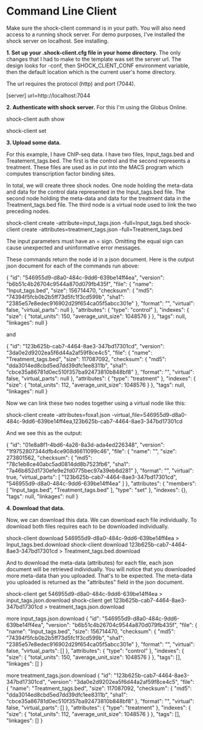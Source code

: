 # Command Line Client

Make sure the shock-client command is in your path. You will also need access to a running shock server. For demo purposes, I've installed the shock server on localhost. See installing.

**1. Set up your .shock-client.cfg file in your home directory.**  The only changes that I had to make to the template was set the server url. The design looks for -conf, then SHOCK_CLIENT_CONF environment variable, then the default location which is the current user's home directory.

The url requires the protocol (http) and port (7044).

[server]
url=http://localhost:7044

**2. Authenticate with shock server.** For this I'm using the Globus Online.

shock-client auth show

shock-client set

**3. Upload some data.**

For this example, I have ChIP-seq data. I have two files, Input_tags.bed and Treatement_tags.bed. The first is the control and the second represents a treatment. These files are used as in put into the MACS program which computes transcription factor binding sites.

In total, we will create three shock nodes. One node holding the meta-data and data for the control data represented in the Input_tags.bed file. The second node holding the meta-data and data for the treatment data in the Treatment_tags.bed file. The third node is a virtual node used to link the two preceding nodes.

shock-client create -attribute=input_tags.json -full=Input_tags.bed
shock-client create -attributes=treatment_tags.json -full=Treatment_tags.bed

The input parameters must have an = sign. Omitting the equal sign can cause unexpected and uninformative error messages.

These commands return the node id in a json document. Here is the output json document for each of the commands run above:

{
    "id": "546955d9-d8a0-484c-9dd6-639be14ff4ea",
    "version": "b6b51c4b26704c9544a870d079fb435f",
    "file": {
        "name": "Input_tags.bed",
        "size": 156714470,
        "checksum": {
            "md5": "74394f5fcb0b2b5ff73d5fc1f3cd599b",
            "sha1": "2385e57e8edec916902d29f654ca05f5abcc301e"
        },
        "format": "",
        "virtual": false,
        "virtual_parts": null
    },
    "attributes": {
        "type": "control"
    },
    "indexes": {
        "size": {
            "total_units": 150,
            "average_unit_size": 1048576
        }
    },
    "tags": null,
    "linkages": null
}

and

{
    "id": "123b625b-cab7-4464-8ae3-347bd17301cd",
    "version": "3da0e2d9202ea5f6d44a2af59f8ce4c5",
    "file": {
        "name": "Treatment_tags.bed",
        "size": 117087092,
        "checksum": {
            "md5": "dda3014ed8cbd5ed7dd39dfc1ee8311b",
            "sha1": "cbce35a86781d0ec510f357ba92473810b848bf8"
        },
        "format": "",
        "virtual": false,
        "virtual_parts": null
    },
    "attributes": {
        "type": "treatment"
    },
    "indexes": {
        "size": {
            "total_units": 112,
            "average_unit_size": 1048576
        }
    },
    "tags": null,
    "linkages": null
}

Now we can link these two nodes together using a virtual node like this:

shock-client create -attributes=foxa1.json -virtual_file=546955d9-d8a0-484c-9dd6-639be14ff4ea,123b625b-cab7-4464-8ae3-347bd17301cd

And we see this as the output:

{
    "id": "01e8a8f1-4bd6-4a26-8a3d-ada4ed226348",
    "version": "1f9752807344dfb4ce908d6611099c46",
    "file": {
        "name": "",
        "size": 273801562,
        "checksum": {
            "md5": "78c1eb8ce40abc5ad0814dd8b7523fb6",
            "sha1": "7a46b852d1730efe9e2fd0775bec97a39eb6d281"
        },
        "format": "",
        "virtual": true,
        "virtual_parts": [
            "123b625b-cab7-4464-8ae3-347bd17301cd",
            "546955d9-d8a0-484c-9dd6-639be14ff4ea"
        ]
    },
    "attributes": {
        "members": [
            "Input_tags.bed",
            "Treatment_tags.bed"
        ],
        "type": "set"
    },
    "indexes": {},
    "tags": null,
    "linkages": null
}



**4. Download that data.**

Now, we can download this data. We can download each file individually. To download both files requires each to be downloaded individually.

shock-client download 546955d9-d8a0-484c-9dd6-639be14ff4ea > Input_tags.bed.download
shock-client download 123b625b-cab7-4464-8ae3-347bd17301cd > Treatment_tags.bed.download

And to download the meta-data (attributes) for each file, each json document will be retrieved individually. You will notice that you downloaded more meta-data than you uploaded. That's to be expected. The meta-data you uploaded is returned as the "attributes" field in the json document.


shock-client get 546955d9-d8a0-484c-9dd6-639be14ff4ea > input_tags.json.download
shock-client get 123b625b-cab7-4464-8ae3-347bd17301cd > treatment_tags.json.download

more input_tags.json.download 
{
    "id": "546955d9-d8a0-484c-9dd6-639be14ff4ea",
    "version": "b6b51c4b26704c9544a870d079fb435f",
    "file": {
        "name": "Input_tags.bed",
        "size": 156714470,
        "checksum": {
            "md5": "74394f5fcb0b2b5ff73d5fc1f3cd599b",
            "sha1": "2385e57e8edec916902d29f654ca05f5abcc301e"
        },
        "format": "",
        "virtual": false,
        "virtual_parts": []
    },
    "attributes": {
        "type": "control"
    },
    "indexes": {
        "size": {
            "total_units": 150,
            "average_unit_size": 1048576
        }
    },
    "tags": [],
    "linkages": []
}

more treatment_tags.json.download 
{
    "id": "123b625b-cab7-4464-8ae3-347bd17301cd",
    "version": "3da0e2d9202ea5f6d44a2af59f8ce4c5",
    "file": {
        "name": "Treatment_tags.bed",
        "size": 117087092,
        "checksum": {
            "md5": "dda3014ed8cbd5ed7dd39dfc1ee8311b",
            "sha1": "cbce35a86781d0ec510f357ba92473810b848bf8"
        },
        "format": "",
        "virtual": false,
        "virtual_parts": []
    },
    "attributes": {
        "type": "treatment"
    },
    "indexes": {
        "size": {
            "total_units": 112,
            "average_unit_size": 1048576
        }
    },
    "tags": [],
    "linkages": []
}



